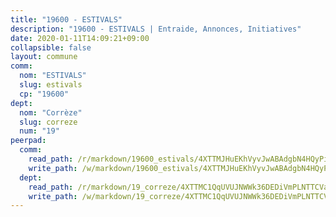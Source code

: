 ```yaml
---
title: "19600 - ESTIVALS"
description: "19600 - ESTIVALS | Entraide, Annonces, Initiatives"
date: 2020-01-11T14:09:21+09:00
collapsible: false
layout: commune
comm:
  nom: "ESTIVALS"
  slug: estivals
  cp: "19600"
dept:
  nom: "Corrèze"
  slug: correze
  num: "19"
peerpad:
  comm:
    read_path: /r/markdown/19600_estivals/4XTTMJHuEKhVyvJwABAdgbN4HQyPitJsQb5E6j6gCnkqVBCSK
    write_path: /w/markdown/19600_estivals/4XTTMJHuEKhVyvJwABAdgbN4HQyPitJsQb5E6j6gCnkqVBCSK-K3TgUo8qCM9dAv5DRTvbnBAfxpXfGpnnRHxeCrrwERAvWiqTwtQB2Uev7e455sSPDX8pRoE6rZeCinL8Fn45iDow9ikuiw6U8sHQpCFP7oH7whJt8Vp1wJ5LwzhhqJtnk1RR8KrX
  dept:
    read_path: /r/markdown/19_correze/4XTTMC1QqUVUJNWWk36DEDiVmPLNTTCVay5E5gwEvpSf36VsS
    write_path: /w/markdown/19_correze/4XTTMC1QqUVUJNWWk36DEDiVmPLNTTCVay5E5gwEvpSf36VsS-K3TgUzu4fqyixiBZaA5Ejd2iCC9xJnV2MqYc8L2r22c4qVWWx9VnJmMAAFTQjLmwLDBGZ9pgHdAtPGZHV6pZb6y2bhgaqXFUJ1Fp1QgihzJpszTr9ow8JcXoeYzTUZfY7Rzzn9sS
---
```


